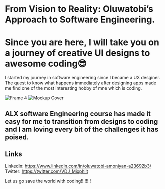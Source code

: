 # From Vision to Reality: Oluwatobi’s Approach to Software Engineering.

# Since you are here, I will take you on a journey of creative UI designs to awesome coding😎

I started my journey in software engineering since I became a UX desginer. The quest to know what happens immediately after designing apps made me find one of the most interesting hobby of mne which is coding.

![Frame 4](https://user-images.githubusercontent.com/102077396/229785878-7c684109-dea5-4853-81de-42a4f6fab823.jpg)
![Mockup Cover](https://user-images.githubusercontent.com/102077396/229785954-47564069-71a9-4efe-8832-458404756952.png)

## ALX software Engineering course has made it easy for me to transition from designs to coding and I am loving every bit of the challenges it has poised.

## Links
Linkedin: https://www.linkedin.com/in/oluwatobi-amoniyan-a23692b3/
Twitter: https://twitter.com/VDJ_Mixphiit

Let us go save the world with coding!!!!!!!!
